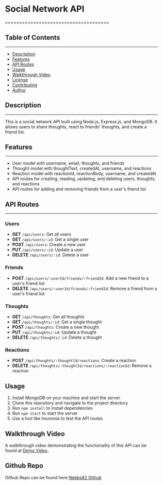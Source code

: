 
# Social Network API
=====================================

## Table of Contents
-----------------

* [Description](#description)
* [Features](#features)
* [API Routes](#api-routes)
* [Usage](#usage)
* [Walkthrough Video](#walkthrough-video)
* [License](#license)
* [Contributing](#contributing)
* [Author](#author)

## Description
---------------

This is a social network API built using Node.js, Express.js, and MongoDB. It allows users to share thoughts, react to friends' thoughts, and create a friend list.

## Features
------------

* User model with username, email, thoughts, and friends
* Thought model with thoughtText, createdAt, username, and reactions
* Reaction model with reactionId, reactionBody, username, and createdAt
* API routes for creating, reading, updating, and deleting users, thoughts, and reactions
* API routes for adding and removing friends from a user's friend list

## API Routes
-------------

### Users

* **GET** `/api/users`: Get all users
* **GET** `/api/users/:id`: Get a single user
* **POST** `/api/users`: Create a new user
* **PUT** `/api/users/:id`: Update a user
* **DELETE** `/api/users/:id`: Delete a user

### Friends

* **POST** `/api/users/:userId/friends/:friendId`: Add a new friend to a user's friend list
* **DELETE** `/api/users/:userId/friends/:friendId`: Remove a friend from a user's friend list

### Thoughts

* **GET** `/api/thoughts`: Get all thoughts
* **GET** `/api/thoughts/:id`: Get a single thought
* **POST** `/api/thoughts`: Create a new thought
* **PUT** `/api/thoughts/:id`: Update a thought
* **DELETE** `/api/thoughts/:id`: Delete a thought

### Reactions

* **POST** `/api/thoughts/:thoughtId/reactions`: Create a reaction
* **DELETE** `/api/thoughts/:thoughtId/reactions/:reactionId`: Remove a reaction

## Usage

1. Install MongoDB on your machine and start the server
2. Clone this repository and navigate to the project directory
3. Run `npm install` to install dependencies
4. Run `npm start` to start the server
5. Use a tool like Insomnia to test the API routes

## Walkthrough Video

A walkthrough video demonstrating the functionality of this API can be found at [Demo Video](https://drive.google.com/file/d/1mGPjNyM2sCuqYN9fkzK31K5ro_B7ZapV/view).

## Github Repo

Github Repo can be found here [Nebbs82 Github](https://github.com/Nebbs82/Challenge-17-Social-Network-API)
